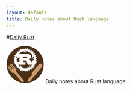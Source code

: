 ```yaml
---
layout: default
title: Daily notes about Rust language
---
```


#[Daily Rust](http://daily-rust.github.io)

![](/static/daily_rust_logo_min.png) Daily notes about Rust language.

